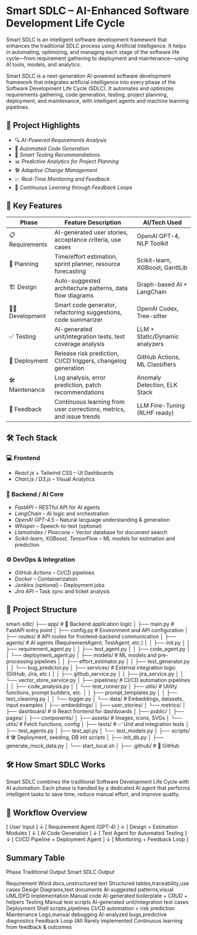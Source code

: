 # Smart SDLC – AI-Enhanced Software Development Life Cycle

Smart SDLC is an intelligent software development framework that enhances the traditional SDLC process using Artificial Intelligence. It helps in automating, optimizing, and managing each stage of the software life cycle—from requirement gathering to deployment and maintenance—using AI tools, models, and analytics.

Smart SDLC is a next-generation AI-powered software development framework that integrates artificial intelligence into every phase of the Software Development Life Cycle (SDLC). It automates and optimizes requirements gathering, code generation, testing, project planning, deployment, and maintenance, with intelligent agents and machine learning pipelines.

## 🧠 Project Highlights

- 🔍 *AI-Powered Requirements Analysis*
- 🤖 *Automated Code Generation*
- 🧪 *Smart Testing Recommendations*
- 📊 *Predictive Analytics for Project Planning*
- 🛠 *Adaptive Change Management*
- 📈 *Real-Time Monitoring and Feedback*
- 🔁 *Continuous Learning through Feedback Loops*

## 🚀 Key Features

| Phase        | Feature Description                                                                 | AI/Tech Used                    |
|--------------|---------------------------------------------------------------------------------------|----------------------------------|
| 📋 Requirements | AI-generated user stories, acceptance criteria, use cases                           | OpenAI GPT-4, NLP Toolkit        |
| 🧠 Planning     | Time/effort estimation, sprint planner, resource forecasting                        | Scikit-learn, XGBoost, GanttLib |
| 🏗 Design       | Auto-suggested architecture patterns, data flow diagrams                            | Graph-based AI + LangChain       |
| 🧑‍💻 Development | Smart code generator, refactoring suggestions, code summarizer                      | OpenAI Codex, Tree-sitter        |
| ✅ Testing      | AI-generated unit/integration tests, test coverage analysis                          | LLM + Static/Dynamic analyzers  |
| 🚀 Deployment   | Release risk prediction, CI/CD triggers, changelog generation                        | GitHub Actions, ML Classifiers   |
| 🛠 Maintenance  | Log analysis, error prediction, patch recommendations                               | Anomaly Detection, ELK Stack     |
| 🔁 Feedback     | Continuous learning from user corrections, metrics, and issue trends                 | LLM Fine-Tuning (RLHF ready)     |

## 🛠 Tech Stack

### 💻 Frontend
- *React.js* + Tailwind CSS – UI Dashboards
- *Chart.js / D3.js* – Visual Analytics

### 🧠 Backend / AI Core
- *FastAPI* – RESTful API for AI agents
- *LangChain* – AI logic and orchestration
- *OpenAI GPT-4.5* – Natural language understanding & generation
- *Whisper* – Speech-to-text (optional)
- *LlamaIndex / Pinecone* – Vector database for document search
- *Scikit-learn, XGBoost, TensorFlow* – ML models for estimation and prediction

### ⚙ DevOps & Integration
- *GitHub Actions* – CI/CD pipelines
- *Docker* – Containerization
- *Jenkins (optional)* – Deployment jobs
- *Jira API* – Task sync and ticket analysis


## 🧬 Project Structure
smart-sdlc/
├── app/                             # 🔁 Backend application logic
│   ├── main.py                      # FastAPI entry point
│   ├── config.py                    # Environment and API configuration
│   ├── routes/                      # API routes for frontend-backend communication
│   ├── agents/                      # AI agents (RequirementAgent, TestAgent, etc.)
│   │   ├── _init_.py
│   │   ├── requirement_agent.py
│   │   ├── test_agent.py
│   │   ├── code_agent.py
│   │   └── deployment_agent.py
│   ├── models/                      # ML models and pre-processing pipelines
│   │   ├── effort_estimator.py
│   │   ├── test_generator.py
│   │   └── bug_predictor.py
│   ├── services/                    # External integration logic (GitHub, Jira, etc.)
│   │   ├── github_service.py
│   │   ├── jira_service.py
│   │   └── vector_store_service.py
│   ├── pipelines/                   # CI/CD automation pipelines
│   │   ├── code_analysis.py
│   │   └── test_runner.py
│   ├── utils/                       # Utility functions, prompt builders, etc.
│   │   ├── prompt_templates.py
│   │   ├── text_cleaning.py
│   │   └── logger.py
│   └── data/                        # Embeddings, datasets, input examples
│       ├── embeddings/
│       ├── user_stories/
│       └── metrics/
│
├── dashboard/                       # 🌐 React frontend for dashboards
│   ├── public/
│   ├── pages/
│   ├── components/
│   ├── assets/                      # Images, icons, SVGs
│   └── utils/                       # Fetch functions, config
│
├── tests/                           # ✅ Unit and integration tests
│   ├── test_agents.py
│   ├── test_api.py
│   └── test_models.py
│
├── scripts/                         # 🛠 Deployment, seeding, DB init scripts
│   ├── init_db.py
│   ├── generate_mock_data.py
│   └── start_local.sh
│
├── .github/                         # 🔧 GitHub


## 🛠 How Smart SDLC Works

Smart SDLC combines the traditional Software Development Life Cycle with AI automation. Each phase is handled by a dedicated AI agent that performs intelligent tasks to save time, reduce manual effort, and improve quality.

## 🔄 Workflow Overview

[ User Input ] 
     ↓
[ Requirement Agent (GPT-4) ]
     ↓
[ Design + Estimation Modules ]
     ↓
[ AI Code Generation ]
     ↓
[ Test Agent for Automated Testing ]
     ↓
[ CI/CD Pipeline + Deployment Agent ]
     ↓
[ Monitoring + Feedback Loop ]

## Summary Table

Phase	               Traditional Output	                 Smart SDLC Output

Requirement	         Word docs,unstructured text	       Structured tables,traceability,use cases
Design	              Diagrams,text documents	            AI-suggested patterns,visual UML/DFD
Implementation	         Manual code	                      AI-generated boilerplate + CRUD + helpers
Testing	              Manual test scripts	                 AI-generated unit/integration test cases
Deployment	         Shell scripts,pipelines	            CI/CD automation + risk prediction
Maintenance	         Logs,manual debugging	            AI-analyzed bugs,predictive diagnostics
Feedback Loop (AI)	    Rarely implemented	                 Continuous learning from feedback & outcomes

